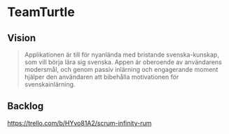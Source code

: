 # TeamTurtle

## Vision
> Applikationen är till för nyanlända med bristande svenska-kunskap, som vill börja lära sig svenska. Appen är oberoende av användarens modersmål, och genom passiv inlärning och engagerande moment hjälper den användaren att bibehålla motivationen för  svenskainlärning.

## Backlog
https://trello.com/b/HYvo81A2/scrum-infinity-rum
